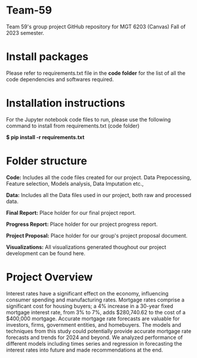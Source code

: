 # Team-59
 Team 59's group project GitHub repository for MGT 6203 (Canvas) Fall of 2023 semester.
 
# Install packages
 Please refer to requirements.txt file in the **code folder** for the list of all the code dependencies and softwares required.
 
# Installation instructions
For the Jupyter notebook code files to run, please use the following command to install from requirements.txt (code folder)

**$ pip install -r requirements.txt**
 
# Folder structure

**Code:** Includes all the code files created for our project. Data Prepocessing, Feature selection, Models analysis, Data Imputation etc., 

**Data:** Includes all the Data files used in our project, both raw and processed data.

**Final Report:** Place holder for our final project report.

**Progress Report:** Place holder for our project progress report.

**Project Proposal:** Place holder for our group's project proposal document.

**Visualizations:** All visualizations generated thoughout our project development can be found here.

#  Project Overview
Interest rates have a significant effect on the economy, influencing consumer spending and manufacturing rates. Mortgage rates comprise a significant cost for housing buyers; a 4% increase in a 30-year fixed mortgage interest rate, from 3% to 7%, adds $280,740.62 to the cost of a $400,000 mortgage. Accurate mortgage rate forecasts are valuable for investors, firms, government entities, and homebuyers. The models and techniques from this study could potentially provide accurate mortgage rate forecasts and trends for 2024 and beyond. We analyzed performance of different models including times series and regression in forecasting the interest rates into future and made recommendations at the end. 
